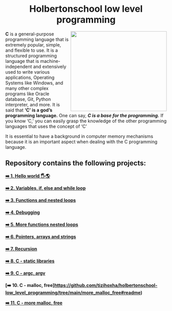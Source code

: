 <h1 align="center"><b>Holbertonschool low level programming</b></h1>
<img align="right" width="300" height="250" src="https://www.educative.io/v2api/editorpage/5298573028622336/image/6450568544387072">

**C** is a general-purpose programming language that is extremely popular, simple, and flexible to use. It is a structured programming language that is machine-independent and extensively used to write various applications, Operating Systems like Windows, and many other complex programs like Oracle database, Git, Python interpreter, and more.
It is said that **‘C’ is a god’s programming language.** One can say, ***C is a base for the programming.*** If you know ‘C,’ you can easily grasp the knowledge of the other programming languages that uses the concept of ‘C’

It is essential to have a background in computer memory mechanisms because it is an important aspect when dealing with the C programming language.
## Repository contains the following projects:

**[:arrow_right: 1. Hello world :raised_hand_with_fingers_splayed::earth_americas:	](https://github.com/tizihoxha/holbertonschool-low_level_programming/blob/main/hello_world/README.md)**
 
**[:arrow_right: 2. Variables, **if**, **else** and **while** loop](https://github.com/tizihoxha/holbertonschool-low_level_programming/blob/main/variables_if_else_while/README.md)**

**[:arrow_right: 3. Functions and nested loops](https://github.com/tizihoxha/holbertonschool-low_level_programming/blob/main/functions_nested_loops/README.md)**

**[:arrow_right: 4. Debugging](https://github.com/tizihoxha/holbertonschool-low_level_programming/blob/main/debugging/README.md)**

**[:arrow_right: 5. More functions nested loops](https://github.com/tizihoxha/holbertonschool-low_level_programming/tree/main/more_functions_nested_loops#readme)**

**[:arrow_right: 6. Pointers, arrays and strings](https://github.com/tizihoxha/holbertonschool-low_level_programming/blob/main/pointers_arrays_strings/README.md#pointers-arrays-and-strings)**

**[:arrow_right: 7. Recursion](https://github.com/tizihoxha/holbertonschool-low_level_programming/blob/main/recursion/README.md)**

**[:arrow_right: 8. C - static libraries](https://github.com/tizihoxha/holbertonschool-low_level_programming/blob/main/static_libraries/README.md)**

**[:arrow_right: 9. C - argc, argv](https://github.com/tizihoxha/holbertonschool-low_level_programming/edit/main/argc_argv/README.md)**

**[:arrow_right: 10. C - malloc, free]https://github.com/tizihoxha/holbertonschool-low_level_programming/tree/main/more_malloc_free#readme)**

**[:arrow_right: 11. C - more malloc, free](https://github.com/tizihoxha/holbertonschool-low_level_programming/tree/main/more_malloc_free#readme)**
